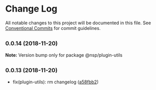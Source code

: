 # Change Log

All notable changes to this project will be documented in this file.
See [Conventional Commits](https://conventionalcommits.org) for commit guidelines.

## <small>0.0.14 (2018-11-20)</small>

**Note:** Version bump only for package @nsp/plugin-utils





## <small>0.0.13 (2018-11-20)</small>

* fix(plugin-utils): rm changelog ([a58fbb2](https://github.com/BarryYan/nsp/commit/a58fbb2))
